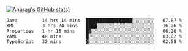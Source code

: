 [![Anurag's GitHub stats](https://github-readme-stats.vercel.app/api?username=Old-Camel&show_icons=true&theme=dark))](https://github.com/anuraghazra/github-readme-stats)
<!--START_SECTION:waka-->
```text
Java         14 hrs 14 mins  █████████████████░░░░░░░░   67.87 % 
XML          3 hrs 24 mins   ████░░░░░░░░░░░░░░░░░░░░░   16.26 % 
Properties   1 hr 18 mins    █▓░░░░░░░░░░░░░░░░░░░░░░░   06.20 % 
YAML         48 mins         █░░░░░░░░░░░░░░░░░░░░░░░░   03.82 % 
TypeScript   32 mins         ▓░░░░░░░░░░░░░░░░░░░░░░░░   02.58 % 
```
<!--END_SECTION:waka-->

